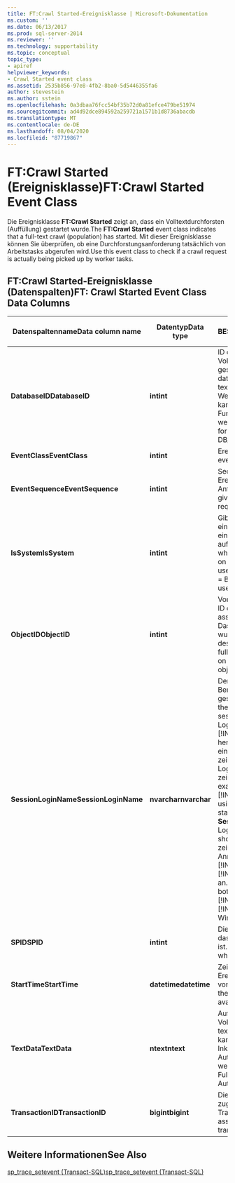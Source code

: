 ```yaml
---
title: FT:Crawl Started-Ereignisklasse | Microsoft-Dokumentation
ms.custom: ''
ms.date: 06/13/2017
ms.prod: sql-server-2014
ms.reviewer: ''
ms.technology: supportability
ms.topic: conceptual
topic_type:
- apiref
helpviewer_keywords:
- Crawl Started event class
ms.assetid: 2535b856-97e8-4fb2-8ba0-5d5446355fa6
author: stevestein
ms.author: sstein
ms.openlocfilehash: 0a3dbaa76fcc54bf35b72d0a81efce479be51974
ms.sourcegitcommit: ad4d92dce894592a259721a1571b1d8736abacdb
ms.translationtype: MT
ms.contentlocale: de-DE
ms.lasthandoff: 08/04/2020
ms.locfileid: "87719867"
---
```

# <a name="ftcrawl-started-event-class"></a><span data-ttu-id="20815-102">FT:Crawl Started (Ereignisklasse)</span><span class="sxs-lookup"><span data-stu-id="20815-102">FT:Crawl Started Event Class</span></span>
  <span data-ttu-id="20815-103">Die Ereignisklasse **FT:Crawl Started** zeigt an, dass ein Volltextdurchforsten (Auffüllung) gestartet wurde.</span><span class="sxs-lookup"><span data-stu-id="20815-103">The **FT:Crawl Started** event class indicates that a full-text crawl (population) has started.</span></span> <span data-ttu-id="20815-104">Mit dieser Ereignisklasse können Sie überprüfen, ob eine Durchforstungsanforderung tatsächlich von Arbeitstasks abgerufen wird.</span><span class="sxs-lookup"><span data-stu-id="20815-104">Use this event class to check if a crawl request is actually being picked up by worker tasks.</span></span>  
  
## <a name="ft-crawl-started-event-class-data-columns"></a><span data-ttu-id="20815-105">FT:Crawl Started-Ereignisklasse (Datenspalten)</span><span class="sxs-lookup"><span data-stu-id="20815-105">FT: Crawl Started Event Class Data Columns</span></span>  
  
|<span data-ttu-id="20815-106">Datenspaltenname</span><span class="sxs-lookup"><span data-stu-id="20815-106">Data column name</span></span>|<span data-ttu-id="20815-107">Datentyp</span><span class="sxs-lookup"><span data-stu-id="20815-107">Data type</span></span>|<span data-ttu-id="20815-108">BESCHREIBUNG</span><span class="sxs-lookup"><span data-stu-id="20815-108">Description</span></span>|<span data-ttu-id="20815-109">Column ID</span><span class="sxs-lookup"><span data-stu-id="20815-109">Column ID</span></span>|<span data-ttu-id="20815-110">Filterbar</span><span class="sxs-lookup"><span data-stu-id="20815-110">Filterable</span></span>|  
|----------------------|---------------|-----------------|---------------|----------------|  
|<span data-ttu-id="20815-111">**DatabaseID**</span><span class="sxs-lookup"><span data-stu-id="20815-111">**DatabaseID**</span></span>|<span data-ttu-id="20815-112">**int**</span><span class="sxs-lookup"><span data-stu-id="20815-112">**int**</span></span>|<span data-ttu-id="20815-113">ID der Datenbank, in der das Volltextdurchforsten gestartet wurde.</span><span class="sxs-lookup"><span data-stu-id="20815-113">ID of the database in which the full-text crawl was started.</span></span> <span data-ttu-id="20815-114">Der Wert für eine Datenbank kann mithilfe der DB_ID-Funktion ermittelt werden.</span><span class="sxs-lookup"><span data-stu-id="20815-114">Determine the value for a database by using the DB_ID function.</span></span>|<span data-ttu-id="20815-115">3</span><span class="sxs-lookup"><span data-stu-id="20815-115">3</span></span>|<span data-ttu-id="20815-116">Ja</span><span class="sxs-lookup"><span data-stu-id="20815-116">Yes</span></span>|  
|<span data-ttu-id="20815-117">**EventClass**</span><span class="sxs-lookup"><span data-stu-id="20815-117">**EventClass**</span></span>|<span data-ttu-id="20815-118">**int**</span><span class="sxs-lookup"><span data-stu-id="20815-118">**int**</span></span>|<span data-ttu-id="20815-119">Ereignistyp = 155.</span><span class="sxs-lookup"><span data-stu-id="20815-119">Type of event = 155.</span></span>|<span data-ttu-id="20815-120">27</span><span class="sxs-lookup"><span data-stu-id="20815-120">27</span></span>|<span data-ttu-id="20815-121">Nein</span><span class="sxs-lookup"><span data-stu-id="20815-121">No</span></span>|  
|<span data-ttu-id="20815-122">**EventSequence**</span><span class="sxs-lookup"><span data-stu-id="20815-122">**EventSequence**</span></span>|<span data-ttu-id="20815-123">**int**</span><span class="sxs-lookup"><span data-stu-id="20815-123">**int**</span></span>|<span data-ttu-id="20815-124">Sequenz eines bestimmten Ereignisses innerhalb der Anforderung.</span><span class="sxs-lookup"><span data-stu-id="20815-124">Sequence of a given event within the request.</span></span>|<span data-ttu-id="20815-125">51</span><span class="sxs-lookup"><span data-stu-id="20815-125">51</span></span>|<span data-ttu-id="20815-126">Nein</span><span class="sxs-lookup"><span data-stu-id="20815-126">No</span></span>|  
|<span data-ttu-id="20815-127">**IsSystem**</span><span class="sxs-lookup"><span data-stu-id="20815-127">**IsSystem**</span></span>|<span data-ttu-id="20815-128">**int**</span><span class="sxs-lookup"><span data-stu-id="20815-128">**int**</span></span>|<span data-ttu-id="20815-129">Gibt an, ob das Ereignis bei einem Systemprozess oder einem Benutzerprozess aufgetreten ist.</span><span class="sxs-lookup"><span data-stu-id="20815-129">Indicates whether the event occurred on a system process or a user process.</span></span> <span data-ttu-id="20815-130">1 = System, 0 = Benutzer.</span><span class="sxs-lookup"><span data-stu-id="20815-130">1 = system, 0 = user.</span></span>|<span data-ttu-id="20815-131">60</span><span class="sxs-lookup"><span data-stu-id="20815-131">60</span></span>|<span data-ttu-id="20815-132">Ja</span><span class="sxs-lookup"><span data-stu-id="20815-132">Yes</span></span>|  
|<span data-ttu-id="20815-133">**ObjectID**</span><span class="sxs-lookup"><span data-stu-id="20815-133">**ObjectID**</span></span>|<span data-ttu-id="20815-134">**int**</span><span class="sxs-lookup"><span data-stu-id="20815-134">**int**</span></span>|<span data-ttu-id="20815-135">Vom System zugewiesene ID des Objekts.</span><span class="sxs-lookup"><span data-stu-id="20815-135">System-assigned ID of the object.</span></span> <span data-ttu-id="20815-136">Das Volltextdurchforsten wurde für den Volltextindex des Objekts gestartet.</span><span class="sxs-lookup"><span data-stu-id="20815-136">The full-text crawl was started on the full-text index on this object.</span></span>|<span data-ttu-id="20815-137">22</span><span class="sxs-lookup"><span data-stu-id="20815-137">22</span></span>|<span data-ttu-id="20815-138">Ja</span><span class="sxs-lookup"><span data-stu-id="20815-138">Yes</span></span>|  
|<span data-ttu-id="20815-139">**SessionLoginName**</span><span class="sxs-lookup"><span data-stu-id="20815-139">**SessionLoginName**</span></span>|<span data-ttu-id="20815-140">**nvarchar**</span><span class="sxs-lookup"><span data-stu-id="20815-140">**nvarchar**</span></span>|<span data-ttu-id="20815-141">Der Anmeldename des Benutzers, der die Sitzung gestartet hat.</span><span class="sxs-lookup"><span data-stu-id="20815-141">Login name of the user who originated the session.</span></span> <span data-ttu-id="20815-142">Wenn Sie z. B. mit Login1 eine Verbindung zu [!INCLUDE[ssNoVersion](../../includes/ssnoversion-md.md)] herstellen und mit Login2 eine Anweisung ausführen, zeigt **SessionLoginName** Login1 an, und **LoginName** zeigt Login2 an.</span><span class="sxs-lookup"><span data-stu-id="20815-142">For example, if you connect to [!INCLUDE[ssNoVersion](../../includes/ssnoversion-md.md)] using Login1 and execute a statement as Login2, **SessionLoginName** shows Login1 and **LoginName** shows Login2.</span></span> <span data-ttu-id="20815-143">Diese Spalte zeigt die Windows-Anmeldenamen für [!INCLUDE[ssNoVersion](../../includes/ssnoversion-md.md)] und [!INCLUDE[msCoName](../../includes/msconame-md.md)] an.</span><span class="sxs-lookup"><span data-stu-id="20815-143">This column displays both [!INCLUDE[ssNoVersion](../../includes/ssnoversion-md.md)] and [!INCLUDE[msCoName](../../includes/msconame-md.md)] Windows logins.</span></span>|<span data-ttu-id="20815-144">64</span><span class="sxs-lookup"><span data-stu-id="20815-144">64</span></span>|<span data-ttu-id="20815-145">Ja</span><span class="sxs-lookup"><span data-stu-id="20815-145">Yes</span></span>|  
|<span data-ttu-id="20815-146">**SPID**</span><span class="sxs-lookup"><span data-stu-id="20815-146">**SPID**</span></span>|<span data-ttu-id="20815-147">**int**</span><span class="sxs-lookup"><span data-stu-id="20815-147">**int**</span></span>|<span data-ttu-id="20815-148">Die ID der Sitzung, in der das Ereignis aufgetreten ist.</span><span class="sxs-lookup"><span data-stu-id="20815-148">ID of the session on which the event occurred.</span></span>|<span data-ttu-id="20815-149">12</span><span class="sxs-lookup"><span data-stu-id="20815-149">12</span></span>|<span data-ttu-id="20815-150">Ja</span><span class="sxs-lookup"><span data-stu-id="20815-150">Yes</span></span>|  
|<span data-ttu-id="20815-151">**StartTime**</span><span class="sxs-lookup"><span data-stu-id="20815-151">**StartTime**</span></span>|<span data-ttu-id="20815-152">**datetime**</span><span class="sxs-lookup"><span data-stu-id="20815-152">**datetime**</span></span>|<span data-ttu-id="20815-153">Zeitpunkt, zu dem das Ereignis begonnen hat (falls vorhanden).</span><span class="sxs-lookup"><span data-stu-id="20815-153">Time at which the event started, if available.</span></span>|<span data-ttu-id="20815-154">14</span><span class="sxs-lookup"><span data-stu-id="20815-154">14</span></span>|<span data-ttu-id="20815-155">Ja</span><span class="sxs-lookup"><span data-stu-id="20815-155">Yes</span></span>|  
|<span data-ttu-id="20815-156">**TextData**</span><span class="sxs-lookup"><span data-stu-id="20815-156">**TextData**</span></span>|<span data-ttu-id="20815-157">**ntext**</span><span class="sxs-lookup"><span data-stu-id="20815-157">**ntext**</span></span>|<span data-ttu-id="20815-158">Auffüllungstyp für Volltextdurchforsten.</span><span class="sxs-lookup"><span data-stu-id="20815-158">Full-text crawl type.</span></span> <span data-ttu-id="20815-159">Als Wert kann Vollständig, Inkrementell, Manuell oder Automatisch angegeben werden.</span><span class="sxs-lookup"><span data-stu-id="20815-159">The value can be Full, Incremental, Manual, or Auto.</span></span>|<span data-ttu-id="20815-160">1</span><span class="sxs-lookup"><span data-stu-id="20815-160">1</span></span>|<span data-ttu-id="20815-161">Ja</span><span class="sxs-lookup"><span data-stu-id="20815-161">Yes</span></span>|  
|<span data-ttu-id="20815-162">**TransactionID**</span><span class="sxs-lookup"><span data-stu-id="20815-162">**TransactionID**</span></span>|<span data-ttu-id="20815-163">**bigint**</span><span class="sxs-lookup"><span data-stu-id="20815-163">**bigint**</span></span>|<span data-ttu-id="20815-164">Die vom System zugewiesene ID der Transaktion.</span><span class="sxs-lookup"><span data-stu-id="20815-164">System-assigned ID of the transaction.</span></span>|<span data-ttu-id="20815-165">4</span><span class="sxs-lookup"><span data-stu-id="20815-165">4</span></span>|<span data-ttu-id="20815-166">Ja</span><span class="sxs-lookup"><span data-stu-id="20815-166">Yes</span></span>|  
  
## <a name="see-also"></a><span data-ttu-id="20815-167">Weitere Informationen</span><span class="sxs-lookup"><span data-stu-id="20815-167">See Also</span></span>  
 [<span data-ttu-id="20815-168">sp_trace_setevent &#40;Transact-SQL&#41;</span><span class="sxs-lookup"><span data-stu-id="20815-168">sp_trace_setevent &#40;Transact-SQL&#41;</span></span>](/sql/relational-databases/system-stored-procedures/sp-trace-setevent-transact-sql)  
  
  
